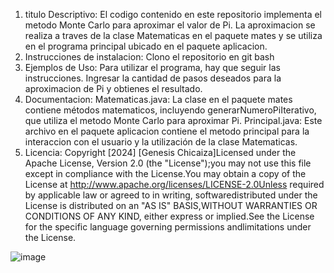 1. titulo Descriptivo: El codigo contenido en este repositorio implementa el metodo Monte Carlo para aproximar el valor de Pi. La aproximacion se realiza a traves de la clase Matematicas en el paquete mates y se utiliza en el programa principal ubicado en el paquete aplicacion.
2. Instrucciones de instalacion: Clono el repositorio en git bash
3. Ejemplos de Uso: Para utilizar el programa, hay que seguir las instrucciones. Ingresar la cantidad de pasos deseados para la aproximacion de Pi y obtienes el resultado.
4. Documentacion: Matematicas.java: La clase en el paquete mates contiene métodos matematicos, incluyendo generarNumeroPiIterativo, que utiliza el metodo Monte Carlo para aproximar Pi. Principal.java: Este archivo en el paquete aplicacion contiene el metodo principal para la interaccion con el usuario y la utilización de la clase Matematicas.
5. Licencia: Copyright [2024] [Genesis Chicaiza]Licensed under the Apache License, Version 2.0 (the "License");you may not use this file except in compliance with the License.You may obtain a copy of the License at http://www.apache.org/licenses/LICENSE-2.0Unless required by applicable law or agreed to in writing, softwaredistributed under the License is distributed on an "AS IS" BASIS,WITHOUT WARRANTIES OR CONDITIONS OF ANY KIND, either express or implied.See the License for the specific language governing permissions andlimitations under the License.


![image](https://github.com/user-attachments/assets/974212ac-f1d3-466f-8431-c382ce40e9d9)
